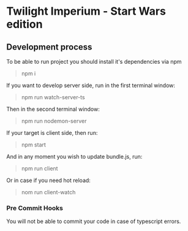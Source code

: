 # Twilight Imperium - Start Wars edition

## Development process

To be able to run project you should install it's dependencies via npm
> npm i

If you want to develop server side, run in the first terminal window:
> npm run watch-server-ts

Then in the second terminal window:
> npm run nodemon-server

If your target is client side, then run:
> npm start

And in any moment you wish to update bundle.js, run:
> npm run client

Or in case if you need hot reload:
> nom run client-watch

### Pre Commit Hooks

You will not be able to commit your code in case of typescript errors.